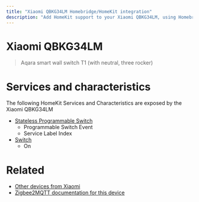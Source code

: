 ```yaml
---
title: "Xiaomi QBKG34LM Homebridge/HomeKit integration"
description: "Add HomeKit support to your Xiaomi QBKG34LM, using Homebridge, Zigbee2MQTT and homebridge-z2m."
---
```

<!---
This file has been GENERATED using src/docgen/docgen.ts
DO NOT EDIT THIS FILE MANUALLY!
-->
# Xiaomi QBKG34LM
> Aqara smart wall switch T1 (with neutral, three rocker)


# Services and characteristics
The following HomeKit Services and Characteristics are exposed by
the Xiaomi QBKG34LM

* [Stateless Programmable Switch](../../action.md)
  * Programmable Switch Event
  * Service Label Index
* [Switch](../../switch.md)
  * On


# Related
* [Other devices from Xiaomi](../index.md#xiaomi)
* [Zigbee2MQTT documentation for this device](https://www.zigbee2mqtt.io/devices/QBKG34LM.html)